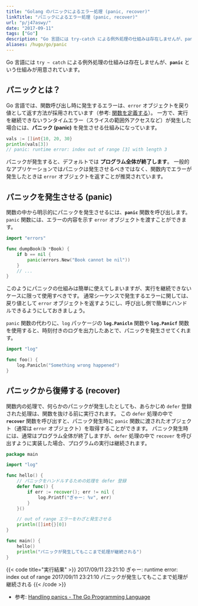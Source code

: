 ```yaml
---
title: "Golang のパニックによるエラー処理 (panic, recover)"
linkTitle: "パニックによるエラー処理 (panic, recover)"
url: "p/j47aswy/"
date: "2017-09-11"
tags: ["Go"]
description: "Go 言語には try-catch による例外処理の仕組みは存在しませんが、panic という仕組みが用意されています。"
aliases: /hugo/go/panic
---
```


Go 言語には `try ~ catch` による例外処理の仕組みは存在しませんが、__`panic`__ という仕組みが用意されています。

パニックとは？
----

Go 言語では、関数呼び出し時に発生するエラーは、`error` オブジェクトを戻り値として返す方法が採用されています（参考: [関数を定義する](/p/kswy47a/)）。
一方で、実行を継続できないランタイムエラー（スライスの範囲外アクセスなど）が発生した場合には、__パニック (panic)__ を発生させる仕組みになっています。

```go
vals := []int{10, 20, 30}
println(vals[3])
// panic: runtime error: index out of range [3] with length 3
```

パニックが発生すると、デフォルトでは __プログラム全体が終了します__。
一般的なアプリケーションではパニックは発生させるべきではなく、関数内でエラーが発生したときは `error` オブジェクトを返すことが推奨されています。


パニックを発生させる (panic)
----

関数の中から明示的にパニックを発生させるには、__`panic`__ 関数を呼び出します。
`panic` 関数には、エラーの内容を示す `error` オブジェクトを渡すことができます。

```go
import "errors"

func dumpBook(b *Book) {
	if b == nil {
		panic(errors.New("Book cannot be nil"))
	}
	// ...
}
```

このようにパニックの仕組みは簡単に使えてしまいますが、実行を継続できないケースに限って使用すべきです。
通常シーケンスで発生するエラーに関しては、戻り値として `error` オブジェクトを返すようにし、呼び出し側で簡単にハンドルできるようにしておきましょう。

`panic` 関数の代わりに、`log` パッケージの __`log.Panicln`__ 関数や __`log.Panicf`__ 関数を使用すると、時刻付きのログを出力したあとで、パニックを発生させてくれます。

```go
import "log"

func foo() {
	log.Panicln("Something wrong happened")
}
```


パニックから復帰する (recover)
----

関数内の処理で、何らかのパニックが発生したとしても、あらかじめ `defer` 登録された処理は、関数を抜ける前に実行されます。
この `defer` 処理の中で __`recover`__ 関数を呼び出すと、パニック発生時に `panic` 関数に渡されたオブジェクト（通常は `error` オブジェクト）を取得することができます。
パニック発生時には、通常はプログラム全体が終了しますが、`defer` 処理の中で `recover` を呼び出すように実装した場合、プログラムの実行は継続されます。

```go
package main

import "log"

func hello() {
	// パニックをハンドルするための処理を defer 登録
	defer func() {
		if err := recover(); err != nil {
			log.Printf("ぎゃー: %v", err)
		}
	}()

	// out of range エラーをわざと発生させる
	println([]int{}[0])
}

func main() {
	hello()
	println("パニックが発生してもここまで処理が継続される")
}
```

{{< code title="実行結果" >}}
2017/09/11 23:21:10 ぎゃー: runtime error: index out of range
2017/09/11 23:21:10 パニックが発生してもここまで処理が継続される
{{< /code >}}

- 参考: [Handling panics - The Go Programming Language](https://golang.org/ref/spec#Handling_panics)

